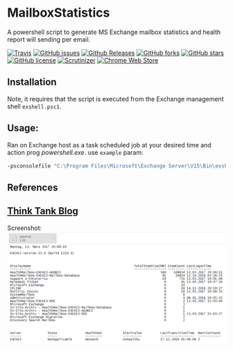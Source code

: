 # MailboxStatistics
A powershell script to generate MS Exchange mailbox statistics and health report will sending per email.

[![Travis](https://img.shields.io/travis/rust-lang/rust.svg)](https://github.com/donkey/MailboxStatistics)
[![GitHub issues](https://img.shields.io/github/issues/donkey/MailboxStatistics.svg)](https://github.com/donkey/MailboxStatistics/issues)
[![Github Releases](https://img.shields.io/github/downloads/atom/atom/latest/total.svg)](https://github.com/donkey/MailboxStatistics)
[![GitHub forks](https://img.shields.io/github/forks/donkey/MailboxStatistics.svg)](https://github.com/donkey/MailboxStatistics/network)
[![GitHub stars](https://img.shields.io/github/stars/donkey/MailboxStatistics.svg)](https://github.com/donkey/MailboxStatistics/stargazers)
[![GitHub license](https://img.shields.io/badge/license-AGPL-blue.svg)](https://raw.githubusercontent.com/donkey/MailboxStatistics/master/LICENSE)
[![Scrutinizer](https://img.shields.io/scrutinizer/g/filp/whoops.svg)](https://github.com/donkey/MailboxStatistics)
[![Chrome Web Store](https://img.shields.io/chrome-web-store/rating/nimelepbpejjlbmoobocpfnjhihnpked.svg)](https://github.com/donkey/MailboxStatistics)

## Installation
Note, it requires that the script is executed from the Exchange management shell ``exshell.psc1``.

## Usage:
Ran on Exchange host as a task scheduled job at your desired time and action prog *powershell.exe*.
use ``example`` param:
```sh
-psconsolefile "C:\Program Files\Microsoft\Exchange Server\V15\Bin\exshell.psc1" -file "C:\windows\system32\MailboxStatistics-Report.ps1"
```
## References
[Think Tank Blog](http://think.unblog.ch/winstat-user-status/)
---
Screenshot:
![Sreenshot Mail report](/report-screen.png)
